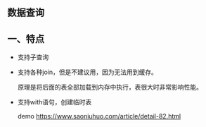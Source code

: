 ## 数据查询

## 一、特点

- 支持子查询

- 支持各种join，但是不建议用，因为无法用到缓存。

  原理是将后面的表全部加载到内存中执行，表很大时非常影响性能。

- 支持with语句，创建临时表

  demo https://www.saoniuhuo.com/article/detail-82.html

